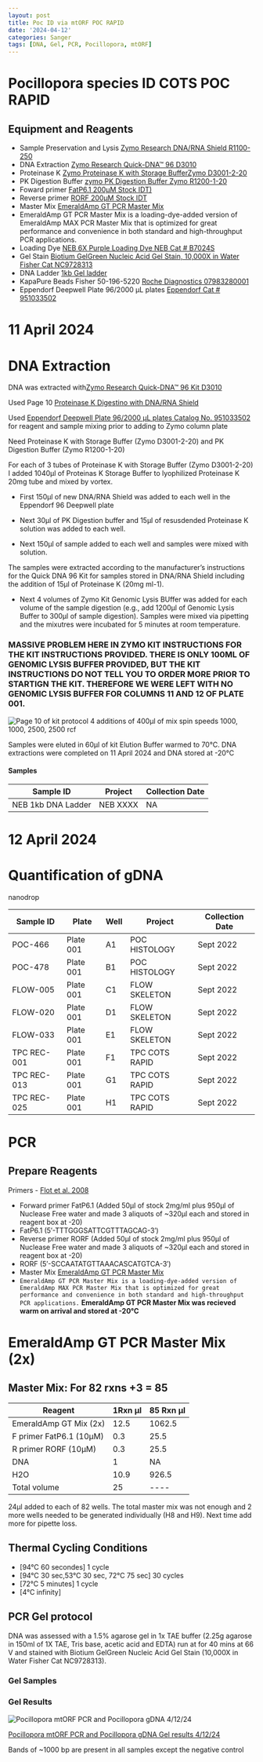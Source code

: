 ```yaml
---
layout: post
title: Poc ID via mtORF POC RAPID 
date: '2024-04-12'
categories: Sanger
tags: [DNA, Gel, PCR, Pocillopora, mtORF]
---
```

# Pocillopora species ID COTS POC RAPID

## Equipment and Reagents

- Sample Preservation and Lysis [Zymo Research DNA/RNA Shield R1100-250](https://github.com/hputnam/Putnam_Lab_Notebook/blob/master/images/Zymo_r1100-250_dna_rna_shield.pdf)
- DNA Extraction [Zymo Research Quick-DNA™ 96 D3010](https://github.com/hputnam/Putnam_Lab_Notebook/blob/master/images/_d3010_d3011_d3012_quick-dna_96_kit.pdf) 
- Proteinase K [Zymo Proteinase K with Storage BufferZymo D3001-2-20]()
- PK Digestion Buffer [zymo PK Digestion Buffer Zymo R1200-1-20]()   
- Foward primer [FatP6.1 200µM Stock IDT)](https://github.com/hputnam/Putnam_Lab_Notebook/blob/master/images/Fatp6.1_IDT_Spec_328104852.pdf) 
- Reverse primer [RORF 200µM Stock IDT](https://github.com/hputnam/Putnam_Lab_Notebook/blob/master/images/RORF_IDT_Spec_328104853.pdf)         
- Master Mix [EmeraldAmp GT PCR Master Mix](https://github.com/hputnam/Putnam_Lab_Notebook/blob/master/images/TaKaRa_Emerald_RR320A_DS.pdf)
- EmeraldAmp GT PCR Master Mix is a loading-dye-added version of EmeraldAmp MAX PCR Master Mix that is optimized for great performance and convenience in both standard and high-throughput PCR applications.
- Loading Dye [NEB 6X Purple Loading Dye NEB Cat # B7024S]()        
- Gel Stain [Biotium GelGreen Nucleic Acid Gel Stain, 10,000X in Water Fisher Cat NC9728313](https://www.fishersci.com/shop/products/gel-green-stain-5ml/NC9728313#?keyword=NC9728313)
- DNA Ladder [1kb Gel ladder](https://github.com/hputnam/Putnam_Lab_Notebook/blob/master/images/NEB_1kb_Ladder_N3232S.png?raw=true)
- KapaPure Beads Fisher 50-196-5220 [Roche Diagnostics 07983280001](https://www.fishersci.com/shop/products/kapa-pure-beads-4/501965220) 
- Eppendorf Deepwell Plate 96/2000 µL plates [Eppendorf Cat # 951033502](https://www.eppendorf.com/us-en/eShop-Products/Laboratory-Consumables/Plates/Eppendorf-Deepwell-Plates-p-951033502)

 


# 11 April 2024
# DNA Extraction  

DNA was extracted with[Zymo Research Quick-DNA™ 96 Kit D3010](https://github.com/hputnam/Putnam_Lab_Notebook/blob/master/images/_d3010_d3011_d3012_quick-dna_96_kit.pdf) 

Used Page 10 [Proteinase K Digestino with DNA/RNA Shield](https://github.com/hputnam/Putnam_Lab_Notebook/blob/master/images/20240411_ZymoQuickDNA96_notes.jpg?raw=true)

Used [Eppendorf Deepwell Plate 96/2000 µL plates Catalog No. 951033502](https://www.eppendorf.com/us-en/eShop-Products/Laboratory-Consumables/Plates/Eppendorf-Deepwell-Plates-p-951033502) for reagent and sample mixing prior to adding to Zymo column plate

Need Proteinase K with Storage Buffer (Zymo D3001-2-20) and PK Digestion Buffer (Zymo R1200-1-20)

For each of 3 tubes of Proteinase K with Storage Buffer (Zymo D3001-2-20) I added 1040µl of Proteinas K Storage Buffer to lyophilized Proteinase K 20mg tube and mixed by vortex.



- First 150µl of new DNA/RNA Shield was added to each well in the Eppendorf 96 Deepwell plate

- Next 30µl of PK Digestion buffer and 15µl of resusdended Proteinase K solution was added to each well.

- Next 150µl of sample added to each well and samples were mixed with solution.

The samples were extracted according to the manufacturer’s instructions for the Quick DNA 96 Kit for samples stored in DNA/RNA Shield including the addition of 15µl of Proteinase K (20mg ml-1). 

- Next 4 volumes of Zymo Kit Genomic Lysis BUffer was added for each volume of the sample digestion (e.g., add 1200µl of Genomic Lysis Buffer to 300µl of sample digestion). Samples were mixed via pipetting and the mixutres were incubated for 5 minutes at room temperature. 

### MASSIVE PROBLEM HERE IN ZYMO KIT INSTRUCTIONS FOR THE KIT INSTRUCTIONS PROVIDED. THERE IS ONLY 100ML OF GENOMIC LYSIS BUFFER PROVIDED, BUT THE KIT INSTRUCTIONS DO NOT TELL YOU TO ORDER MORE PRIOR TO STARTIGN THE KIT. THEREFORE WE WERE LEFT WITH NO GENOMIC LYSIS BUFFER FOR COLUMNS 11 AND 12 OF PLATE 001. 

![Page 10 of kit protocol](https://github.com/hputnam/Putnam_Lab_Notebook/blob/master/images/20240411_ZymoQuickDNA96_notes.jpg?raw=true)
4 additions of 400µl of mix
spin speeds 1000, 1000, 2500, 2500 rcf

Samples were eluted in 60µl of kit Elution Buffer warmed to 70°C. DNA extractions were completed on 11 April 2024 and DNA stored at -20°C

#### Samples

Sample ID | Project | Collection Date |  
---|---|---|
NEB 1kb DNA Ladder| NEB XXXX| NA|



# 12 April 2024
# Quantification of gDNA   
nanodrop

Sample ID | Plate | Well |Project | Collection Date |  
---|---|---| ---|---|
POC-466 | Plate 001 | A1 |POC HISTOLOGY | Sept 2022 |  
POC-478 | Plate 001 | B1 |POC HISTOLOGY | Sept 2022 |  
FLOW-005 | Plate 001 | C1 |FLOW SKELETON | Sept 2022 |  
FLOW-020 | Plate 001 | D1 |FLOW SKELETON | Sept 2022 |
FLOW-033 | Plate 001 | E1 |FLOW SKELETON | Sept 2022 |  
TPC REC-001 | Plate 001 | F1 |TPC COTS RAPID | Sept 2022 |  
TPC REC-013 | Plate 001 | G1 |TPC COTS RAPID | Sept 2022 |  
TPC REC-025 | Plate 001 | H1 |TPC COTS RAPID | Sept 2022 |  


# PCR
## Prepare Reagents
Primers - [Flot et al. 2008](https://www.sciencedirect.com/science/article/pii/S1631069107003812?via%3Dihub)   
- Forward primer FatP6.1	(Added 50µl of stock 2mg/ml plus 950µl of Nuclease Free water and made 3 aliquots of ~320µl each and stored in reagent box at -20)   
- FatP6.1 (5′-TTTGGGSATTCGTTTAGCAG-3′)    
- Reverse primer RORF	(Added 50µl of stock 2mg/ml plus 950µl of Nuclease Free water and made 3 aliquots of ~320µl each and stored in reagent box at -20)     
- RORF (5′-SCCAATATGTTAAACASCATGTCA-3′)    
- Master Mix [EmeraldAmp GT PCR Master Mix]()
- ```EmeraldAmp GT PCR Master Mix is a loading-dye-added version of EmeraldAmp MAX PCR Master Mix that is optimized for great performance and convenience in both standard and high-throughput PCR applications.```
**EmeraldAmp GT PCR Master Mix was recieved warm on arrival and stored at -20°C**

# EmeraldAmp GT PCR Master Mix (2x)
## Master Mix: For 82 rxns +3 = 85 

Reagent | 1Rxn µl | 85 Rxn µl |  
---|---|---|
EmeraldAmp GT Mix (2x)| 		12.5	|	1062.5|
F primer FatP6.1 (10µM) |	0.3	|	25.5
R primer RORF		(10µM)  |	0.3	|	25.5
DNA		|				1		| NA	
H2O			|			10.9	|	926.5
Total volume 		|	25		|	----

24µl added to each of 82 wells. The total master mix was not enough and 2 more wells needed to be generated individually (H8 and H9). Next time add more for pipette loss.

## Thermal Cycling Conditions 
- [94°C 60 secondes] 1 cycle
- [94°C 30 sec,53°C 30 sec, 72°C 75 sec] 30 cycles
- [72°C 5 minutes] 1 cycle
- [4°C infinity]

## PCR Gel protocol
DNA was assessed with a 1.5% agarose gel in 1x TAE buffer (2.25g agarose in 150ml of 1X TAE, Tris base, acetic acid and EDTA) run at for 40 mins at 66 V and stained with Biotium GelGreen Nucleic Acid Gel Stain (10,000X in Water Fisher Cat NC9728313). 

### Gel Samples
### Gel Results
   
![Pocillopora mtORF PCR and Pocillopora gDNA 4/12/24](https://github.com/hputnam/Putnam_Lab_Notebook/blob/master/images/20240412_mtORF_gDNA_gel_Pocillopora.png?raw=true)

[Pocillopora mtORF PCR and Pocillopora gDNA Gel results 4/12/24](https://github.com/hputnam/Putnam_Lab_Notebook/blob/master/images/20240412_mtORF_gDNA_gel_Pocillopora.png?raw=true)

Bands of ~1000 bp are present in all samples except the negative control





